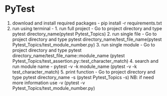 # PyTest

1. download and install required packages - pip install -r requirements.txt
2. run using terminal -
        1. run full project - Go to project directory and type pytest directory_name(pytest Pytest_Topics)
        2. run single file - Go to project directory and type pytest directory_name/test_file_name(pytest Pytest_Topics/test_module_number.py)
        3. run single module - Go to project directory and type pytest directory_name/test_file_name::module_name
            (pytest Pytest_Topics/test_assertion.py::test_character_match)
        4. search and run module name - pytest -v -k module_name (pytest -v -k test_character_match)
        5. print function - Go to project directory and type pytest directory_name -s (pytest Pytest_Topics -s)
           NB: if need more information use -v (pytest -v Pytest_Topics/test_module_number.py)

